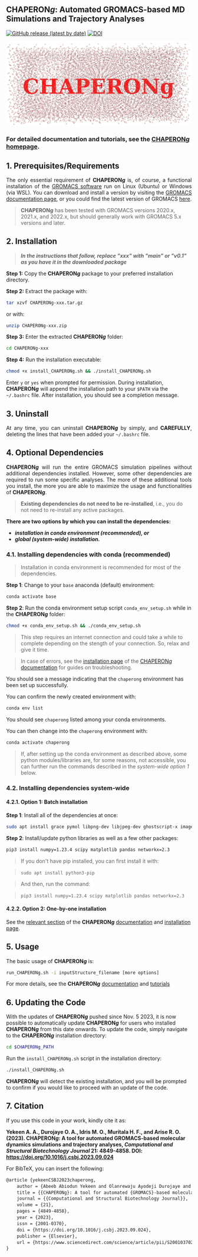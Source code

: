 ## CHAPERON*g*: Automated GROMACS-based MD Simulations and Trajectory Analyses

[![GitHub release (latest by date)](https://img.shields.io/github/v/release/abeebyekeen/CHAPERONg?style=flat-square)](https://github.com/abeebyekeen/CHAPERONg/releases)
[![DOI](https://zenodo.org/badge/doi/10.1101/2023.07.01.546945.svg?style=svg)](https://doi.org/10.1101/2023.07.01.546945)

<p align="center">
  <a href="https://github.com/abeebyekeen/CHAPERONg">
	<img alt="CHAPERONg" src="CHAP_utilities/chaperong-banner-dir-lowRes.png">
  </a>
</p>

### For detailed documentation and tutorials, see the [CHAPERON*g* homepage](https://abeebyekeen.com/chaperong-online/).

## 1. Prerequisites/Requirements

<font><p align="justify">The only essential requirement of **CHAPERON*****g*** is, of course, a functional installation of the <a href=https://www.gromacs.org/ target="_blank">GROMACS software</a> run on Linux (Ubuntu) or Windows (via WSL). You can download and install a version by visiting the [GROMACS documentation page](https://manual.gromacs.org/), or you could find the latest version of GROMACS [here](https://manual.gromacs.org/current/index.html).

> **CHAPERON*****g*** has been tested with GROMACS versions 2020.x, 2021.x, and 2022.x, but should generally work with GROMACS 5.x versions and later.
</p></font>

## 2. Installation

> ***In the instructions that follow, replace "xxx" with "main" or "v0.1" as you have it in the downloaded package***

**Step 1:** Copy the **CHAPERON*****g*** package to your preferred installation directory.

**Step 2:** Extract the package with:

```bash
tar xzvf CHAPERONg-xxx.tar.gz
```

or with:

```bash
unzip CHAPERONg-xxx.zip
```

**Step 3:** Enter the extracted **CHAPERON*****g*** folder:

```bash
cd CHAPERONg-xxx
```

**Step 4:** Run the installation executable:

```bash
chmod +x install_CHAPERONg.sh && ./install_CHAPERONg.sh
```

Enter `y` or `yes` when prompted for permission. During installation, **CHAPERON*****g*** will append the installation path to your `$PATH` via the `~/.bashrc` file. After installation, you should see a completion message.
<br>

## 3. Uninstall

<font><p align="justify">At any time, you can uninstall **CHAPERON*****g*** by simply, and **CAREFULLY**, deleting the lines that have been added your `~/.bashrc` file.
</p></font>

## 4. Optional Dependencies

<font><p align="justify">**CHAPERON*****g*** will run the entire GROMACS simulation pipelines without additional dependencies installed. However, some other dependencies are required to run some specific analyses. The more of these additional tools you install, the more you are able to maximize the usage and functionalities of **CHAPERON*****g***.</p></font>

> **Existing dependencies do not need to be re-installed**, i.e., you do not need to re-install any active packages.

**There are two options by which you can install the dependencies:**
- ***installation in conda environment (recommended), or***
- ***global (system-wide) installation.***

### 4.1. Installing dependencies with conda (recommended)

> Installation in conda environment is recommended for most of the dependencies.

**Step 1**: Change to your `base` anaconda (default) environment:

```bash
conda activate base
```

**Step 2**: Run the conda environment setup script `conda_env_setup.sh` while in the **CHAPERON*****g*** folder:

```bash
chmod +x conda_env_setup.sh && ./conda_env_setup.sh
```

> This step requires an internet connection and could take a while to complete depending on the stength of your connection. So, relax and give it time.

> In case of errors, see the [installation page](https://abeebyekeen.com/chaperong-online-documentation/#installation) of the [CHAPERON*g* documentation](https://abeebyekeen.com/chaperong-online-documentation/) for guides on troubleshooting.

You should see a message indicating that the `chaperong` environment has been set up successfully.

You can confirm the newly created environment with:
```bash
conda env list
```

You should see `chaperong` listed among your conda environments.

You can then change into the `chaperong` environment with:
```bash
conda activate chaperong
```

> If, after setting up the conda environment as described above, some python modules/libraries are, for some reasons, not accessible, you can further run the commands described in the *system-wide option 1* below.

### 4.2. Installing dependencies system-wide
#### 4.2.1. Option 1: Batch installation

**Step 1**: Install all of the dependencies at once:
```bash
sudo apt install grace pymol libpng-dev libjpeg-dev ghostscript-x imagemagick-6.q16 ffmpeg
```

**Step 2**: Install/update python libraries as well as a few other packages:
```bash
pip3 install numpy=1.23.4 scipy matplotlib pandas networkx=2.3
```

> If you don't have pip installed, you can first install it with:

> `sudo apt install python3-pip`

> And then, run the command:

> `pip3 install numpy=1.23.4 scipy matplotlib pandas networkx=2.3`

#### 4.2.2. Option 2: One-by-one installation

See the [relevant section](https://abeebyekeen.com/chaperong-online-documentation/#install-system-wide-option2) of the **CHAPERON*g*** [documentation](https://abeebyekeen.com/chaperong-online-documentation/) and [installation page](https://abeebyekeen.com/chaperong-online-documentation/#installation).

## 5. Usage

The basic usage of **CHAPERON*****g*** is:

```bash
run_CHAPERONg.sh -i inputStructure_filename [more options]
```

For more details, see the **CHAPERON*****g*** [documentation](https://abeebyekeen.com/chaperong-online-documentation/) and [tutorials](https://abeebyekeen.com/chaperong-online-tutorials/)

## 6. Updating the Code

With the updates of **CHAPERON*****g*** pushed since Nov. 5 2023, it is now possible to automatically update **CHAPERON*****g*** for users who installed **CHAPERON*****g*** from this date onwards. To update the code, simply navigate to the **CHAPERON*****g*** installation directory:

```bash
cd $CHAPERONg_PATH
```

Run the `install_CHAPERONg.sh` script in the installation directory:

```bash
./install_CHAPERONg.sh
```

**CHAPERON*****g*** will detect the existing installation, and you will be prompted to confirm if you would like to proceed with an update of the code.

## 7. Citation

If you use this code in your work, kindly cite it as:

**Yekeen A. A., Durojaye O. A., Idris M. O., Muritala H. F., and Arise R. O. (2023). CHAPERON<em>g</em>: A tool for automated GROMACS-based molecular dynamics simulations and trajectory analyses, <em>Computational and Structural Biotechnology Journal</em> 21: 4849-4858. DOI: https://doi.org/10.1016/j.csbj.2023.09.024**

For BibTeX, you can insert the following:

```latex
@article {yekeenCSBJ2023chaperong,
	author = {Abeeb Abiodun Yekeen and Olanrewaju Ayodeji Durojaye and Mukhtar Oluwaseun Idris and Hamdalat Folake Muritala and Rotimi Olusanya Arise},
	title = {{CHAPERONg}: A tool for automated {GROMACS}-based molecular dynamics simulations and trajectory analyses},
	journal = {{Computational and Structural Biotechnology Journal}},
	volume = {21},
	pages = {4849-4858},
	year = {2023},
	issn = {2001-0370},
	doi = {https://doi.org/10.1016/j.csbj.2023.09.024},
	publisher = {Elsevier},
	url = {https://www.sciencedirect.com/science/article/pii/S2001037023003367}
}

```

